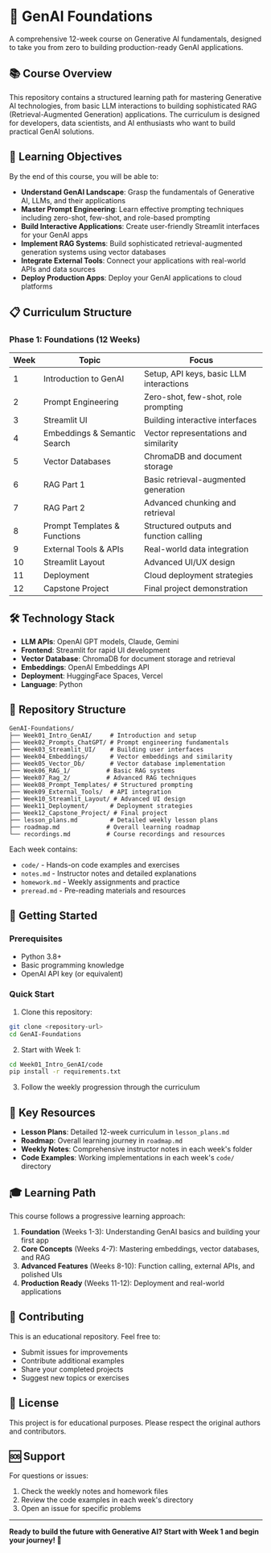 # 🚀 GenAI Foundations

A comprehensive 12-week course on Generative AI fundamentals, designed to take you from zero to building production-ready GenAI applications.

## 📚 Course Overview

This repository contains a structured learning path for mastering Generative AI technologies, from basic LLM interactions to building sophisticated RAG (Retrieval-Augmented Generation) applications. The curriculum is designed for developers, data scientists, and AI enthusiasts who want to build practical GenAI solutions.

## 🎯 Learning Objectives

By the end of this course, you will be able to:

- **Understand GenAI Landscape**: Grasp the fundamentals of Generative AI, LLMs, and their applications
- **Master Prompt Engineering**: Learn effective prompting techniques including zero-shot, few-shot, and role-based prompting
- **Build Interactive Applications**: Create user-friendly Streamlit interfaces for your GenAI apps
- **Implement RAG Systems**: Build sophisticated retrieval-augmented generation systems using vector databases
- **Integrate External Tools**: Connect your applications with real-world APIs and data sources
- **Deploy Production Apps**: Deploy your GenAI applications to cloud platforms

## 📋 Curriculum Structure

### Phase 1: Foundations (12 Weeks)

| Week | Topic | Focus |
|------|-------|-------|
| 1 | Introduction to GenAI | Setup, API keys, basic LLM interactions |
| 2 | Prompt Engineering | Zero-shot, few-shot, role prompting |
| 3 | Streamlit UI | Building interactive interfaces |
| 4 | Embeddings & Semantic Search | Vector representations and similarity |
| 5 | Vector Databases | ChromaDB and document storage |
| 6 | RAG Part 1 | Basic retrieval-augmented generation |
| 7 | RAG Part 2 | Advanced chunking and retrieval |
| 8 | Prompt Templates & Functions | Structured outputs and function calling |
| 9 | External Tools & APIs | Real-world data integration |
| 10 | Streamlit Layout | Advanced UI/UX design |
| 11 | Deployment | Cloud deployment strategies |
| 12 | Capstone Project | Final project demonstration |

## 🛠️ Technology Stack

- **LLM APIs**: OpenAI GPT models, Claude, Gemini
- **Frontend**: Streamlit for rapid UI development
- **Vector Database**: ChromaDB for document storage and retrieval
- **Embeddings**: OpenAI Embeddings API
- **Deployment**: HuggingFace Spaces, Vercel
- **Language**: Python

## 📁 Repository Structure

```
GenAI-Foundations/
├── Week01_Intro_GenAI/     # Introduction and setup
├── Week02_Prompts_ChatGPT/ # Prompt engineering fundamentals
├── Week03_Streamlit_UI/    # Building user interfaces
├── Week04_Embeddings/      # Vector embeddings and similarity
├── Week05_Vector_Db/       # Vector database implementation
├── Week06_RAG_1/          # Basic RAG systems
├── Week07_Rag_2/          # Advanced RAG techniques
├── Week08_Prompt_Templates/ # Structured prompting
├── Week09_External_Tools/  # API integration
├── Week10_Streamlit_Layout/ # Advanced UI design
├── Week11_Deployment/      # Deployment strategies
├── Week12_Capstone_Project/ # Final project
├── lesson_plans.md         # Detailed weekly lesson plans
├── roadmap.md             # Overall learning roadmap
└── recordings.md          # Course recordings and resources
```

Each week contains:
- `code/` - Hands-on code examples and exercises
- `notes.md` - Instructor notes and detailed explanations
- `homework.md` - Weekly assignments and practice
- `preread.md` - Pre-reading materials and resources

## 🚀 Getting Started

### Prerequisites
- Python 3.8+
- Basic programming knowledge
- OpenAI API key (or equivalent)

### Quick Start
1. Clone this repository:
```bash
git clone <repository-url>
cd GenAI-Foundations
```

2. Start with Week 1:
```bash
cd Week01_Intro_GenAI/code
pip install -r requirements.txt
```

3. Follow the weekly progression through the curriculum

## 📖 Key Resources

- **Lesson Plans**: Detailed 12-week curriculum in `lesson_plans.md`
- **Roadmap**: Overall learning journey in `roadmap.md`
- **Weekly Notes**: Comprehensive instructor notes in each week's folder
- **Code Examples**: Working implementations in each week's `code/` directory

## 🎓 Learning Path

This course follows a progressive learning approach:

1. **Foundation** (Weeks 1-3): Understanding GenAI basics and building your first app
2. **Core Concepts** (Weeks 4-7): Mastering embeddings, vector databases, and RAG
3. **Advanced Features** (Weeks 8-10): Function calling, external APIs, and polished UIs
4. **Production Ready** (Weeks 11-12): Deployment and real-world applications

## 🤝 Contributing

This is an educational repository. Feel free to:
- Submit issues for improvements
- Contribute additional examples
- Share your completed projects
- Suggest new topics or exercises

## 📄 License

This project is for educational purposes. Please respect the original authors and contributors.

## 🆘 Support

For questions or issues:
1. Check the weekly notes and homework files
2. Review the code examples in each week's directory
3. Open an issue for specific problems

---

**Ready to build the future with Generative AI? Start with Week 1 and begin your journey! 🚀**
